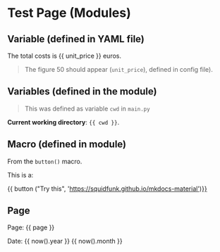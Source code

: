 
# Test Page (Modules)

## Variable (defined in YAML file)
The total costs is {{ unit_price }} euros.

> The figure 50 should appear (`unit_price`), defined in config file).



## Variables (defined in the module)


> This was defined as variable `cwd` in `main.py`

**Current working directory**: `{{ cwd }}`.


## Macro (defined in module)

From the `button()` macro.

This is a:

{{ button ("Try this", 'https://squidfunk.github.io/mkdocs-material')}}

## Page
Page: {{ page }}

Date: {{ now().year }} {{ now().month }}






